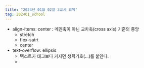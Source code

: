 ```yaml
---
title: "2024년 01월 02일 3교시 요약"
tag: 202401_school
---
```


- align-items: center : 메인축이 아닌 교차축(cross axis) 기준의 중앙
  - stretch
  - flex-satrt
  - center
- text-overflow: ellipsis
  - 텍스트가 태그보다 커지면 생략기호(...)를 붙인다.
  - 